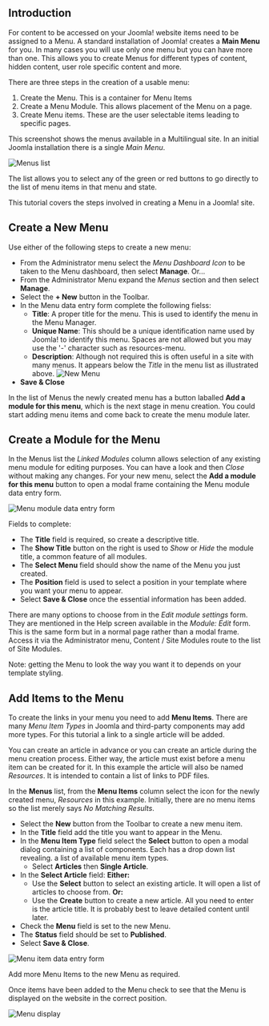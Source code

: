 <!-- Filename: J4.x:Adding_a_New_Menu / Display title: Adding a New Menu -->

## Introduction

For content to be accessed on your Joomla! website items need to be
assigned to a Menu. A standard installation of Joomla! creates a **Main
Menu** for you. In many cases you will use only one menu but you can
have more than one. This allows you to create Menus for different types
of content, hidden content, user role specific content and more.

There are three steps in the creation of a usable menu:

1. Create the Menu. This is a container for Menu Items
2. Create a Menu Module. This allows placement of the Menu on a page.
3. Create Menu items. These are the user selectable items leading to specific
pages.

This screenshot shows the menus available in a Multilingual site. In an
initial Joomla installation there is a single *Main Menu*.

![Menus list](../../../en/images/menus/menus-manage.png "Menus list")

The list allows you to select any of the green or red buttons to go directly
to the list of menu items in that menu and state.

This tutorial covers the steps involved in creating a Menu in a Joomla! site.

## Create a New Menu

Use either of the following steps to create a new menu:

- From the Administrator menu select the *Menu Dashboard Icon* to be taken
to the Menu dashboard, then select **Manage**. Or...
- From the Administrator Menu expand the *Menus* section and then select
**Manage**.
- Select the  **+ New** button in the Toolbar.
- In the Menu data entry form complete the following fielss:
  - **Title**: A proper title for the menu. This is used to identify the
menu in the Menu Manager.
  - **Unique Name**: This should be a unique identification name used by
Joomla! to identify this menu. Spaces are not allowed but you may use
the '-' character such as resources-menu.
  - **Description**: Although not required this is often useful in a site with
    many menus. It appears below the *Title* in the menu list as illustrated
    above.
![New Menu](../../../en/images/menus/menus-new.png "New Menu")
- **Save & Close**

In the list of Menus the newly created menu has a button laballed **Add a
module for this menu**, which is the next stage in menu creation. You could
start adding menu items and come back to create the menu module later.

## Create a Module for the Menu

In the Menus list the *Linked Modules* column allows selection of any existing
menu module for editing purposes. You can have a look and then *Close* without
making any changes. For your new menu, select the **Add a module for this menu**
button to open a modal frame containing the Menu module data entry form.

![Menu module data entry form](../../../en/images/menus/menus-module.png "Menu module data entry form")

Fields to complete:

* The **Title** field is required, so create a descriptive title.
* The **Show Title** button on the right is used to *Show* or *Hide* the module
title, a common feature of all modules.
* The **Select Menu** field should show the name of the Menu you just created.
* The **Position** field is used to select a position in your template where
you want your menu to appear.
* Select **Save & Close** once the essential information has been added.

There are many options to choose from in the *Edit module settings* form. They
are mentioned in the Help screen available in the *Module: Edit* form. This is
the same form but in a normal page rather than a modal frame. Access it via the
Administrator menu, Content / Site Modules route to the list of Site Modules.

Note: getting the Menu to look the way you want it to depends on your template
styling.

## Add Items to the Menu

To create the links in your menu you need to add **Menu Items**. There are many
*Menu Item Types* in Joomla and third-party components may add more types. For
this tutorial a link to a single article will be added.

You can create an article in advance or you can create an article during the
menu creation process. Either way, the article must exist before a menu item
can be created for it. In this example the article will also be named
*Resources*. It is intended to contain a list of links to PDF files.

In the **Menus** list, from the **Menu Items** column select the icon for the
newly created menu, *Resources* in this example. Initially, there are no menu
items so the list merely says *No Matching Results*.

- Select the **New** button from the Toolbar to create a new menu item.
- In the **Title** field add the title you want to appear in the Menu.
- In the **Menu Item Type** field select the **Select** button to open a modal
dialog containing a list of components. Each has a drop down list revealing.
a list of available menu item types.
  - Select **Articles** then **Single Article**.
- In the **Select Article** field: **Either:**
  - Use the **Select** button to select an existing article. It will
  open a list of articles to choose from. **Or:**
  - Use the **Create** button to create a new article. All you need to enter is
  the article title. It is probably best to leave detailed content until later.
- Check the **Menu** field is set to the new Menu.
- The **Status** field should be set to **Published**.
- Select **Save & Close**.

![Menu item data entry form](../../../en/images/menus/menus-single-article.png "Menu item data entry form")

Add more Menu Items to the new Menu as required.

Once items have been added to the Menu check to see that the Menu is displayed
on the website in the correct position.

![Menu display](../../../en/images/menus/menus-display.png "Menu display")
